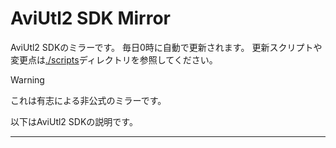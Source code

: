 # AviUtl2 SDK Mirror

AviUtl2 SDKのミラーです。
毎日0時に自動で更新されます。
更新スクリプトや変更点は[./scripts](./scripts)ディレクトリを参照してください。

> [!WARNING]
> これは有志による非公式のミラーです。

以下はAviUtl2 SDKの説明です。

----
